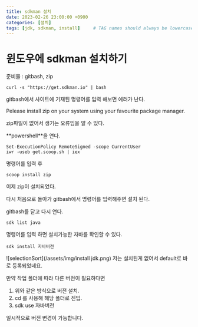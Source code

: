 ```yaml
---
title: sdkman 설치
date: 2023-02-26 23:00:00 +0900
categories: [설치]
tags: [jdk, sdkman, install]     # TAG names should always be lowercase
---
```


# 윈도우에 sdkman 설치하기

준비물 : gitbash, zip
```shell
curl -s "https://get.sdkman.io" | bash
```
gitbash에서 사이트에 기재된 명령어를 입력 해보면
에러가 난다. 

Pelease install zip on your system using your favourite package manager.

zip파일이 없어서 생기는 오류임을 알 수 있다. 

**<span style="red">powershell</span>**을 연다. 

```shell
Set-ExecutionPolicy RemoteSigned -scope CurrentUser
iwr -useb get.scoop.sh | iex
```

명령어를 입력 후 

```shell
scoop install zip
```

이제 zip이 설치되었다. 

다시 처음으로 돌아가 gitbash에서 명령어를 입력해주면 
설치 된다. 

gitbash를 닫고 다시 연다. 

```shell
sdk list java
```
명령어를 입력 하면 설치가능한 자바를 확인할 수 있다. 

```shell
sdk install 자바버전
```

![selectionSort](/assets/img/install jdk.png)
저는 설치된게 없어서 default로 바로 등록되었네요. 

만약 작업 폴더에 따라 다른 버전이 필요하다면 
1. 위와 같은 방식으로 버전 설치.
2. cd 를 사용해 해당 폴더로 진입.
3. sdk use 자바버전

일시적으로 버전 변경이 가능합니다. 
